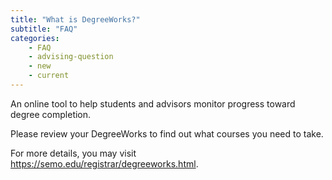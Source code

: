 ```yaml
---
title: "What is DegreeWorks?"
subtitle: "FAQ"
categories:
    - FAQ
    - advising-question
    - new
    - current
---
```

An online tool to help students and advisors monitor progress toward degree completion. 

Please review your DegreeWorks to find out what courses you need to take. 

For more details, you may visit <a href="https://semo.edu/registrar/degreeworks.html" target="blank">https://semo.edu/registrar/degreeworks.html</a>.

<!-- Video link: <a href="https://www.youtube.com/watch?v=SDQb6Bd8up8" target="">https://www.youtube.com/watch?v=SDQb6Bd8up8</a> -->